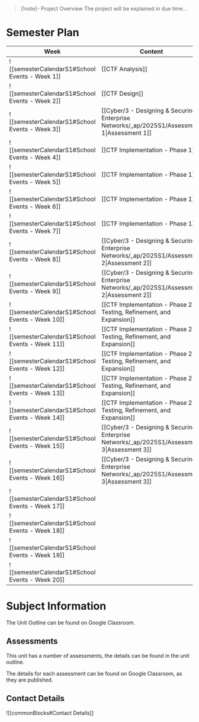 > [!note]- Project Overview
> The project will be explained in due time...


# Semester Plan


| Week                                            | Content                                                                                      | Submissions                                                                                             |
| ----------------------------------------------- | -------------------------------------------------------------------------------------------- | ------------------------------------------------------------------------------------------------------- |
| ![[semesterCalendarS1#School Events - Week 1]]  | [[CTF Analysis]]                                                                             |                                                                                                         |
| ![[semesterCalendarS1#School Events - Week 2]]  | [[CTF Design]]                                                                               |                                                                                                         |
| ![[semesterCalendarS1#School Events - Week 3]]  | [[Cyber/3 - Designing & Securing Enterprise Networks/_ap/2025S1/Assessment 1\|Assessment 1]] | [[Cyber/3 - Designing & Securing Enterprise Networks/_ap/2025S1/Assessment 1\|Assessment 1 Due]]        |
| ![[semesterCalendarS1#School Events - Week 4]]  | [[CTF Implementation - Phase 1]]                                                             |                                                                                                         |
| ![[semesterCalendarS1#School Events - Week 5]]  | [[CTF Implementation - Phase 1]]                                                             |                                                                                                         |
| ![[semesterCalendarS1#School Events - Week 6]]  | [[CTF Implementation - Phase 1]]                                                             |                                                                                                         |
| ![[semesterCalendarS1#School Events - Week 7]]  | [[CTF Implementation - Phase 1]]                                                             |                                                                                                         |
| ![[semesterCalendarS1#School Events - Week 8]]  | [[Cyber/3 - Designing & Securing Enterprise Networks/_ap/2025S1/Assessment 2\|Assessment 2]] |                                                                                                         |
| ![[semesterCalendarS1#School Events - Week 9]]  | [[Cyber/3 - Designing & Securing Enterprise Networks/_ap/2025S1/Assessment 2\|Assessment 2]] | [[Cyber/3 - Designing & Securing Enterprise Networks/_ap/2025S1/Assessment 2\|Assessment 2 Due]]        |
| ![[semesterCalendarS1#School Events - Week 10]] | [[CTF Implementation - Phase 2 - Testing, Refinement, and Expansion]]                        |                                                                                                         |
| ![[semesterCalendarS1#School Events - Week 11]] | [[CTF Implementation - Phase 2 - Testing, Refinement, and Expansion]]                        |                                                                                                         |
| ![[semesterCalendarS1#School Events - Week 12]] | [[CTF Implementation - Phase 2 - Testing, Refinement, and Expansion]]                        |                                                                                                         |
| ![[semesterCalendarS1#School Events - Week 13]] | [[CTF Implementation - Phase 2 - Testing, Refinement, and Expansion]]                        |                                                                                                         |
| ![[semesterCalendarS1#School Events - Week 14]] | [[CTF Implementation - Phase 2 - Testing, Refinement, and Expansion]]                        |                                                                                                         |
| ![[semesterCalendarS1#School Events - Week 15]] | [[Cyber/3 - Designing & Securing Enterprise Networks/_ap/2025S1/Assessment 3\|Assessment 3]] |                                                                                                         |
| ![[semesterCalendarS1#School Events - Week 16]] | [[Cyber/3 - Designing & Securing Enterprise Networks/_ap/2025S1/Assessment 3\|Assessment 3]] | **Friday** [[Cyber/3 - Designing & Securing Enterprise Networks/_ap/2025S1/Assessment 3\|Assessment 3]] |
| ![[semesterCalendarS1#School Events - Week 17]] |                                                                                              |                                                                                                         |
| ![[semesterCalendarS1#School Events - Week 18]] |                                                                                              |                                                                                                         |
| ![[semesterCalendarS1#School Events - Week 19]] |                                                                                              |                                                                                                         |
| ![[semesterCalendarS1#School Events - Week 20]] |                                                                                              |                                                                                                         |



# Subject Information

The Unit Outline can be found on Google Classroom.

## Assessments

This unit has a number of assessments, the details can be found in the unit outline.

The details for each assessment can be found on Google Classroom, as they are published.

## Contact Details

![[commonBlocks#Contact Details]]
